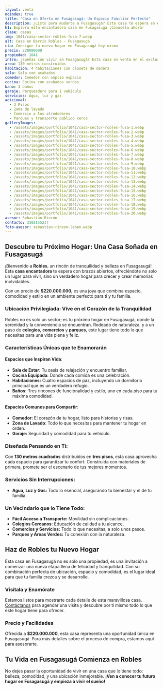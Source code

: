 ```yaml
---
layout: venta
noindex: true
title: "Casa en Oferta en Fusagasugá: Un Espacio Familiar Perfecto"
description: ¿Listo para mudarte a Fusagasugá? Esta casa te espera en el sector de Robles. ¡Haz clic y descubre tu nuevo hogar!
h1: Explora esta encantadora casa en Fusagasugá ¡Conócela ahora!
clase: casas
img: 1041/casa-sector-robles-fusa-7.webp
alt: Casa en Barrio Robles - Fusagasugá
cta: Consigue tu nuevo hogar en Fusagasugá hoy mismo
precio: 220000000
propiedad: 1041
intro: ¿Sueñas con vivir en Fusagasugá? Esta casa en venta en el exclusivo barrio de Robles es tu oportunidad. Descubre la serenidad y comodidad que te ofrece.
area: 130 metros construidos
habitacion: 4 habitaciones con closets de madera
sala: Sala con acabados
comedor: Comedor con amplio espacio
cocina: Cocina con acabados verdes
bano: 3 baños 
garaje: Parqueadero para 1 vehículo
servicios: Agua, luz y gas 
adicional:
  - 3 Pisos
  - Zona de lavado
  - Comercio a los alrededores
  - Parques y transporte público cerca
galleryImages:
  - /assets/images/portfolio/1041/casa-sector-robles-fusa-1.webp
  - /assets/images/portfolio/1041/casa-sector-robles-fusa-2.webp
  - /assets/images/portfolio/1041/casa-sector-robles-fusa-3.webp
  - /assets/images/portfolio/1041/casa-sector-robles-fusa-4.webp
  - /assets/images/portfolio/1041/casa-sector-robles-fusa-5.webp
  - /assets/images/portfolio/1041/casa-sector-robles-fusa-6.webp
  - /assets/images/portfolio/1041/casa-sector-robles-fusa-7.webp
  - /assets/images/portfolio/1041/casa-sector-robles-fusa-8.webp
  - /assets/images/portfolio/1041/casa-sector-robles-fusa-9.webp
  - /assets/images/portfolio/1041/casa-sector-robles-fusa-10.webp
  - /assets/images/portfolio/1041/casa-sector-robles-fusa-11.webp
  - /assets/images/portfolio/1041/casa-sector-robles-fusa-12.webp
  - /assets/images/portfolio/1041/casa-sector-robles-fusa-13.webp
  - /assets/images/portfolio/1041/casa-sector-robles-fusa-14.webp
  - /assets/images/portfolio/1041/casa-sector-robles-fusa-15.webp
  - /assets/images/portfolio/1041/casa-sector-robles-fusa-16.webp
  - /assets/images/portfolio/1041/casa-sector-robles-fusa-17.webp
  - /assets/images/portfolio/1041/casa-sector-robles-fusa-18.webp
  - /assets/images/portfolio/1041/casa-sector-robles-fusa-19.webp
  - /assets/images/portfolio/1041/casa-sector-robles-fusa-20.webp
asesor: Sebastián Rincón
contacto: 3102155237
foto-asesor: sebastian-rincon-leben.webp
---
```

## Descubre tu Próximo Hogar: Una Casa Soñada en Fusagasugá

¡Bienvenido a **Robles**, un rincón de tranquilidad y belleza en Fusagasugá! Esta **casa encantadora** te espera con brazos abiertos, ofreciéndote no solo un lugar para vivir, sino un verdadero hogar para crecer y crear memorias inolvidables.

Con un precio de **$220.000.000**, es una joya que combina espacio, comodidad y estilo en un ambiente perfecto para ti y tu familia.

### Ubicación Privilegiada: Vive en el Corazón de la Tranquilidad

Robles no es solo un sector; es tu próximo hogar en Fusagasugá, donde la serenidad y la conveniencia se encuentran. Rodeado de naturaleza, y a un paso de **colegios**, **comercios** y **parques**, este lugar tiene todo lo que necesitas para una vida plena y feliz.

### Características Únicas que te Enamorarán

#### Espacios que Inspiran Vida:

- **Sala de Estar:** Tu oasis de relajación y encuentro familiar.
- **Cocina Equipada:** Donde cada comida es una celebración.
- **Habitaciones:** Cuatro espacios de paz, incluyendo un dormitorio principal que es un verdadero refugio.
- **Baños:** Tres rincones de funcionalidad y estilo, uno en cada piso para tu máxima comodidad.

#### Espacios Comunes para Compartir:

- **Comedor:** El corazón de tu hogar, listo para historias y risas.
- **Zona de Lavado:** Todo lo que necesitas para mantener tu hogar en orden.
- **Garaje:** Seguridad y comodidad para tu vehículo.

### Diseñada Pensando en Ti:

Con **130 metros cuadrados** distribuidos en **tres pisos**, esta casa aprovecha cada espacio para garantizar tu confort. Construida con materiales de primera, promete ser el escenario de tus mejores momentos.

### Servicios Sin Interrupciones:

- **Agua, Luz y Gas:** Todo lo esencial, asegurando tu bienestar y el de tu familia.

### Un Vecindario que lo Tiene Todo:

- **Fácil Acceso a Transporte:** Movilidad sin complicaciones.
- **Colegios Cercanos:** Educación de calidad a tu alcance.
- **Comercios y Servicios:** Todo lo que necesitas, a solo unos pasos.
- **Parques y Áreas Verdes:** Tu conexión con la naturaleza.

## Haz de Robles tu Nuevo Hogar

Esta casa en Fusagasugá no es solo una propiedad, es una invitación a comenzar una nueva etapa llena de felicidad y tranquilidad. Con su combinación perfecta de ubicación, espacio y comodidad, es el lugar ideal para que tu familia crezca y se desarrolle.

### Visítala y Enamórate

Estamos listos para mostrarte cada detalle de esta maravillosa casa. [Contáctanos](#asesor) para agendar una visita y descubre por ti mismo todo lo que este hogar tiene para ofrecer.

### Precio y Facilidades

Ofrecida a **$220.000.000**, esta casa representa una oportunidad única en Fusagasugá. Para más detalles sobre el proceso de compra, estamos aquí para asesorarte.

## Tu Vida en Fusagasugá Comienza en Robles

No dejes pasar la oportunidad de vivir en una casa que lo tiene todo: belleza, comodidad, y una ubicación inmejorable. **¡Ven a conocer tu futuro hogar en Fusagasugá y empieza a vivir el sueño!**
